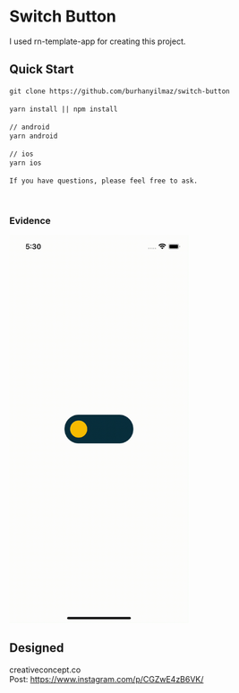 # Switch Button
I used rn-template-app for creating this project.

## Quick Start
```
git clone https://github.com/burhanyilmaz/switch-button

yarn install || npm install

// android
yarn android

// ios
yarn ios

If you have questions, please feel free to ask.
```
<br/>

### Evidence
<img src="mdResources/switch-ios.gif" alt="drawing" width="320"/> 

## Designed
creativeconcept.co <br/>
Post: https://www.instagram.com/p/CGZwE4zB6VK/